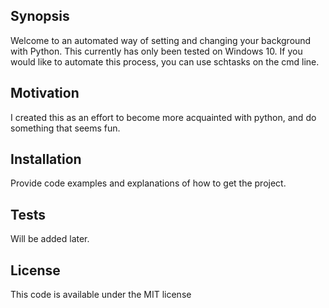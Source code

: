 ## Synopsis
Welcome to an automated way of setting and changing your background with Python. This currently has only been tested on Windows 10. If you would like to automate this process, you can use schtasks on the cmd line.

## Motivation

I created this as an effort to become more acquainted with python, and do something that seems fun.
## Installation

Provide code examples and explanations of how to get the project.


## Tests

Will be added later.

## License

This code is available under the MIT license